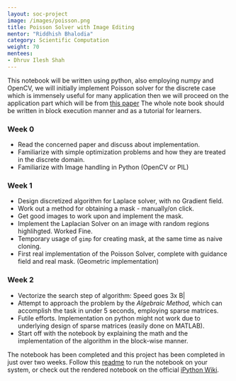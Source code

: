 ```yaml
---
layout: soc-project
image: /images/poisson.png
title: Poisson Solver with Image Editing
mentor: "Riddhish Bhalodia"
category: Scientific Computation
weight: 70
mentees:
- Dhruv Ilesh Shah
---
```


This notebook will be written using python, also employing numpy and OpenCV, we will initially implement Poisson solver for the discrete case which is immensely useful for many application then we will proceed on the application part which will be from <a href="https://www.cs.jhu.edu/~misha/Fall07/Papers/Perez03.pdf">this paper</a>
The whole note book should be written in block execution manner and as a tutorial for learners.

<!--break-->

### Week 0
 *  Read the concerned paper and discuss about implementation.
 *  Familiarize with simple optimization problems and how they are treated in the discrete domain.
 *  Familiarize with Image handling in Python (OpenCV or PIL)

### Week 1
 *  Design discretized algorithm for Laplace solver, with no Gradient field.
 *  Work out a method for obtaining a mask - manually/on click.
 *  Get good images to work upon and implement the mask.
 *  Implement the Laplacian Solver on an image with random regions highlihgted. Worked Fine.
 *  Temporary usage of `gimp` for creating mask, at the same time as naive cloning.
 *  First real implementation of the Poisson Solver, complete with guidance field and real mask. (Geometric implementation)

### Week 2
 *  Vectorize the search step of algorithm: Speed goes 3x B|
 *  Attempt to approach the problem by the *Algebraic Method*, which can accomplish the task in under 5 seconds, employing sparse matrices.
 *  Futile efforts. Implementation on python might not work due to underlying design of sparse matrices (easily done on MATLAB).
 * Start off with the notebook by explaining the math and the implementation of the algorithm in the block-wise manner.

The notebook has been completed and this project has been completed in just over two weeks. Follow this <a href="https://github.com/riddhishb/ipython-notebooks/blob/master/Poisson%20Editing/README.md">readme</a> to run the notebook on your system, or check out the rendered notebook on the official <a href="https://github.com/ipython/ipython/wiki/A-gallery-of-interesting-IPython-Notebooks#signal-and-sound-processing">iPython Wiki</a>.
